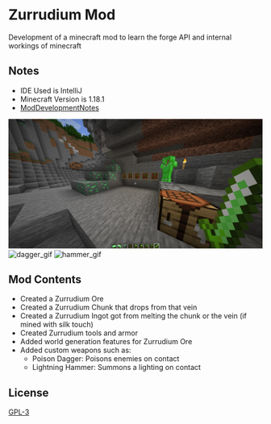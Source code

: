 # Zurrudium Mod

Development of a minecraft mod to learn the forge API and internal workings of minecraft

## Notes

- IDE Used is IntelliJ
- Minecraft Version is 1.18.1
- [ModDevelopmentNotes](https://github.com/Polifack/minecraft-mod/blob/main/instructions.txt)


![minerals_screenshot](https://github.com/Polifack/minecraft-mod/blob/main/showcase_files/minerals.png)
![dagger_gif](https://github.com/Polifack/minecraft-mod/blob/main/showcase_files/dagger.gif)
![hammer_gif](https://github.com/Polifack/minecraft-mod/blob/main/showcase_files/hammer.gif)

## Mod Contents

- Created a Zurrudium Ore
- Created a Zurrudium Chunk that drops from that vein
- Created a Zurrudium Ingot got from melting the chunk or the vein (if mined with silk touch)
- Created Zurrudium tools and armor
- Added world generation features for Zurrudium Ore
- Added custom weapons such as:
  - Poison Dagger: Poisons enemies on contact
  - Lightning Hammer: Summons a lighting on contact

## License
[GPL-3](https://www.gnu.org/licenses/gpl-3.0.en.html)
